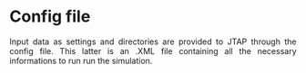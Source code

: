 <html>
<head>

</head>
<body>
<h1>Config file</h1>
<div align="justify">
Input data as settings and directories are provided to JTAP through the config file. This latter is an .XML file containing all the necessary informations to run run the simulation. 
</div>
</body>
</html>
